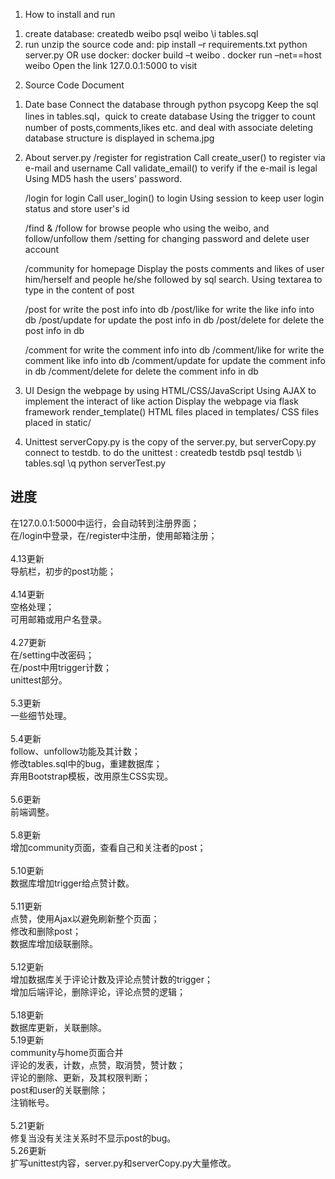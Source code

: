 1. How to install and run

1) create database:
		createdb weibo
		psql weibo
		\i tables.sql
2) run
	unzip the source code and:
		pip install –r requirements.txt
		python server.py
	OR use docker:
		docker build –t weibo .
		docker run –net==host weibo 
	Open the link 127.0.0.1:5000 to visit


2. Source Code Document

1) Date base
	Connect the database through python psycopg
	Keep the sql lines in tables.sql，quick to create database
	Using the trigger to count number of posts,comments,likes etc. and deal with associate deleting
	database structure is displayed in schema.jpg

2) About server.py
	/register  			for registration
	Call create_user() to register via e-mail and username
	Call validate_email() to verify if the e-mail is legal
	Using MD5 hash the users’ password.

	/login  			for login
	Call user_login() to login
	Using session to keep user login status and store user's id

	/find & /follow 	for browse people who using the weibo, and follow/unfollow them
	/setting 			for changing password and delete user account

	/community  		for homepage
	Display the posts comments and likes of user him/herself and people he/she followed by sql search.
	Using textarea to type in the content of post

	/post 				for write the post info into db
	/post/like			for write the like info into db
	/post/update 		for update the post info in db
	/post/delete 		for delete the post info in db

	/comment 			for write the comment info into db
	/comment/like 		for write the comment like info into db
	/comment/update 	for update the comment info in db
	/comment/delete 	for delete the comment info in db

3) UI
	Design the webpage by using HTML/CSS/JavaScript
	Using AJAX to implement the interact of like action
	Display the webpage via flask framework render_template()
	HTML files placed in templates/
	CSS files placed in static/

4) Unittest
	serverCopy.py is the copy of the server.py, but serverCopy.py connect to testdb.
	to do the unittest :
		createdb testdb
		psql testdb
		\i tables.sql
		\q
		python serverTest.py



<h2>进度</h2>
在127.0.0.1:5000中运行，会自动转到注册界面；<br>
在/login中登录，在/register中注册，使用邮箱注册；<br>
<br>
4.13更新<br>
导航栏，初步的post功能；<br>
<br>
4.14更新<br>
空格处理；<br>
可用邮箱或用户名登录。<br>
<br>
4.27更新<br>
在/setting中改密码；<br>
在/post中用trigger计数；<br>
unittest部分。<br>
<br>
5.3更新<br>
一些细节处理。<br>
<br>
5.4更新<br>
follow、unfollow功能及其计数；<br>
修改tables.sql中的bug，重建数据库；<br>
弃用Bootstrap模板，改用原生CSS实现。<br>
<br>
5.6更新<br>
前端调整。<br>
<br>
5.8更新<br>
增加community页面，查看自己和关注者的post；<br>
<br>
5.10更新<br>
数据库增加trigger给点赞计数。<br>
<br>
5.11更新<br>
点赞，使用Ajax以避免刷新整个页面；<br>
修改和删除post；<br>
数据库增加级联删除。<br>
<br>
5.12更新<br>
增加数据库关于评论计数及评论点赞计数的trigger；<br>
增加后端评论，删除评论，评论点赞的逻辑；<br>
<br>
5.18更新<br>
数据库更新，关联删除。<br>
5.19更新<br>
community与home页面合并<br>
评论的发表，计数，点赞，取消赞，赞计数；<br>
评论的删除、更新，及其权限判断；<br>
post和user的关联删除；<br>
注销帐号。<br>
<br>
5.21更新<br>
修复当没有关注关系时不显示post的bug。<br>
5.26更新<br>
扩写unittest内容，server.py和serverCopy.py大量修改。<br>
<br>
